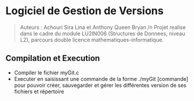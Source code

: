 # Logiciel de Gestion de Versions
> Auteurs : Achouri Sira Lina et Anthony Queen Bryan /n
> Projet realise dans le cadre du module LU2IN006 (Structures de Donnees, niveau L2), parcours double licence mathematiques-informatique.


## Compilation et Execution

+ Compiler le fichier myGit.c
+ Executer en saisissant une commande de la forme ./myGit [commande] pour pouvoir créer, sauvegarder et gérer les différentes version de ses fichiers et répertoire  
